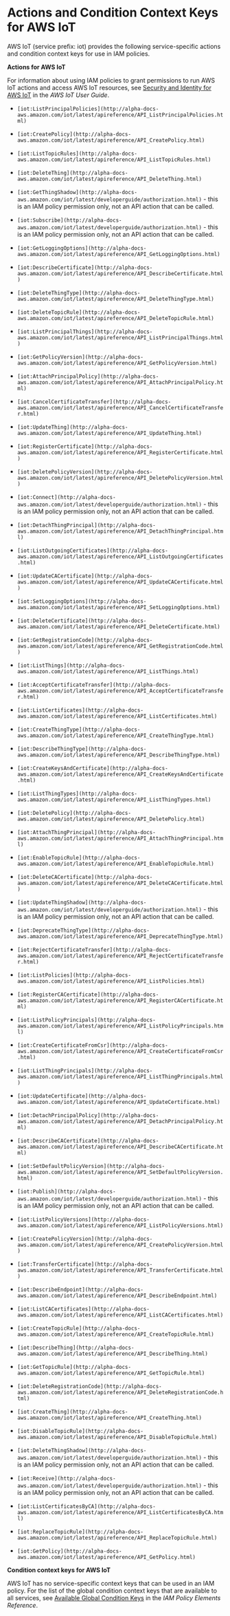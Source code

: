 # Actions and Condition Context Keys for AWS IoT<a name="list_iot"></a>

AWS IoT \(service prefix: iot\) provides the following service\-specific actions and condition context keys for use in IAM policies\.

**Actions for AWS IoT**

For information about using IAM policies to grant permissions to run AWS IoT actions and access AWS IoT resources, see [Security and Identity for AWS IoT](http://alpha-docs-aws.amazon.com/iot/latest/developerguide/iot-security-identity.html) in the *AWS IoT User Guide*\.

+ `[iot:ListPrincipalPolicies](http://alpha-docs-aws.amazon.com/iot/latest/apireference/API_ListPrincipalPolicies.html)`

+ `[iot:CreatePolicy](http://alpha-docs-aws.amazon.com/iot/latest/apireference/API_CreatePolicy.html)`

+ `[iot:ListTopicRules](http://alpha-docs-aws.amazon.com/iot/latest/apireference/API_ListTopicRules.html)`

+ `[iot:DeleteThing](http://alpha-docs-aws.amazon.com/iot/latest/apireference/API_DeleteThing.html)`

+ `[iot:GetThingShadow](http://alpha-docs-aws.amazon.com/iot/latest/developerguide/authorization.html)` \- this is an IAM policy permission only, not an API action that can be called\.

+ `[iot:Subscribe](http://alpha-docs-aws.amazon.com/iot/latest/developerguide/authorization.html)` \- this is an IAM policy permission only, not an API action that can be called\.

+ `[iot:GetLoggingOptions](http://alpha-docs-aws.amazon.com/iot/latest/apireference/API_GetLoggingOptions.html)`

+ `[iot:DescribeCertificate](http://alpha-docs-aws.amazon.com/iot/latest/apireference/API_DescribeCertificate.html)`

+ `[iot:DeleteThingType](http://alpha-docs-aws.amazon.com/iot/latest/apireference/API_DeleteThingType.html)`

+ `[iot:DeleteTopicRule](http://alpha-docs-aws.amazon.com/iot/latest/apireference/API_DeleteTopicRule.html)`

+ `[iot:ListPrincipalThings](http://alpha-docs-aws.amazon.com/iot/latest/apireference/API_ListPrincipalThings.html)`

+ `[iot:GetPolicyVersion](http://alpha-docs-aws.amazon.com/iot/latest/apireference/API_GetPolicyVersion.html)`

+ `[iot:AttachPrincipalPolicy](http://alpha-docs-aws.amazon.com/iot/latest/apireference/API_AttachPrincipalPolicy.html)`

+ `[iot:CancelCertificateTransfer](http://alpha-docs-aws.amazon.com/iot/latest/apireference/API_CancelCertificateTransfer.html)`

+ `[iot:UpdateThing](http://alpha-docs-aws.amazon.com/iot/latest/apireference/API_UpdateThing.html)`

+ `[iot:RegisterCertificate](http://alpha-docs-aws.amazon.com/iot/latest/apireference/API_RegisterCertificate.html)`

+ `[iot:DeletePolicyVersion](http://alpha-docs-aws.amazon.com/iot/latest/apireference/API_DeletePolicyVersion.html)`

+ `[iot:Connect](http://alpha-docs-aws.amazon.com/iot/latest/developerguide/authorization.html)` \- this is an IAM policy permission only, not an API action that can be called\.

+ `[iot:DetachThingPrincipal](http://alpha-docs-aws.amazon.com/iot/latest/apireference/API_DetachThingPrincipal.html)`

+ `[iot:ListOutgoingCertificates](http://alpha-docs-aws.amazon.com/iot/latest/apireference/API_ListOutgoingCertificates.html)`

+ `[iot:UpdateCACertificate](http://alpha-docs-aws.amazon.com/iot/latest/apireference/API_UpdateCACertificate.html)`

+ `[iot:SetLoggingOptions](http://alpha-docs-aws.amazon.com/iot/latest/apireference/API_SetLoggingOptions.html)`

+ `[iot:DeleteCertificate](http://alpha-docs-aws.amazon.com/iot/latest/apireference/API_DeleteCertificate.html)`

+ `[iot:GetRegistrationCode](http://alpha-docs-aws.amazon.com/iot/latest/apireference/API_GetRegistrationCode.html)`

+ `[iot:ListThings](http://alpha-docs-aws.amazon.com/iot/latest/apireference/API_ListThings.html)`

+ `[iot:AcceptCertificateTransfer](http://alpha-docs-aws.amazon.com/iot/latest/apireference/API_AcceptCertificateTransfer.html)`

+ `[iot:ListCertificates](http://alpha-docs-aws.amazon.com/iot/latest/apireference/API_ListCertificates.html)`

+ `[iot:CreateThingType](http://alpha-docs-aws.amazon.com/iot/latest/apireference/API_CreateThingType.html)`

+ `[iot:DescribeThingType](http://alpha-docs-aws.amazon.com/iot/latest/apireference/API_DescribeThingType.html)`

+ `[iot:CreateKeysAndCertificate](http://alpha-docs-aws.amazon.com/iot/latest/apireference/API_CreateKeysAndCertificate.html)`

+ `[iot:ListThingTypes](http://alpha-docs-aws.amazon.com/iot/latest/apireference/API_ListThingTypes.html)`

+ `[iot:DeletePolicy](http://alpha-docs-aws.amazon.com/iot/latest/apireference/API_DeletePolicy.html)`

+ `[iot:AttachThingPrincipal](http://alpha-docs-aws.amazon.com/iot/latest/apireference/API_AttachThingPrincipal.html)`

+ `[iot:EnableTopicRule](http://alpha-docs-aws.amazon.com/iot/latest/apireference/API_EnableTopicRule.html)`

+ `[iot:DeleteCACertificate](http://alpha-docs-aws.amazon.com/iot/latest/apireference/API_DeleteCACertificate.html)`

+ `[iot:UpdateThingShadow](http://alpha-docs-aws.amazon.com/iot/latest/developerguide/authorization.html)` \- this is an IAM policy permission only, not an API action that can be called\.

+ `[iot:DeprecateThingType](http://alpha-docs-aws.amazon.com/iot/latest/apireference/API_DeprecateThingType.html)`

+ `[iot:RejectCertificateTransfer](http://alpha-docs-aws.amazon.com/iot/latest/apireference/API_RejectCertificateTransfer.html)`

+ `[iot:ListPolicies](http://alpha-docs-aws.amazon.com/iot/latest/apireference/API_ListPolicies.html)`

+ `[iot:RegisterCACertificate](http://alpha-docs-aws.amazon.com/iot/latest/apireference/API_RegisterCACertificate.html)`

+ `[iot:ListPolicyPrincipals](http://alpha-docs-aws.amazon.com/iot/latest/apireference/API_ListPolicyPrincipals.html)`

+ `[iot:CreateCertificateFromCsr](http://alpha-docs-aws.amazon.com/iot/latest/apireference/API_CreateCertificateFromCsr.html)`

+ `[iot:ListThingPrincipals](http://alpha-docs-aws.amazon.com/iot/latest/apireference/API_ListThingPrincipals.html)`

+ `[iot:UpdateCertificate](http://alpha-docs-aws.amazon.com/iot/latest/apireference/API_UpdateCertificate.html)`

+ `[iot:DetachPrincipalPolicy](http://alpha-docs-aws.amazon.com/iot/latest/apireference/API_DetachPrincipalPolicy.html)`

+ `[iot:DescribeCACertificate](http://alpha-docs-aws.amazon.com/iot/latest/apireference/API_DescribeCACertificate.html)`

+ `[iot:SetDefaultPolicyVersion](http://alpha-docs-aws.amazon.com/iot/latest/apireference/API_SetDefaultPolicyVersion.html)`

+ `[iot:Publish](http://alpha-docs-aws.amazon.com/iot/latest/developerguide/authorization.html)` \- this is an IAM policy permission only, not an API action that can be called\.

+ `[iot:ListPolicyVersions](http://alpha-docs-aws.amazon.com/iot/latest/apireference/API_ListPolicyVersions.html)`

+ `[iot:CreatePolicyVersion](http://alpha-docs-aws.amazon.com/iot/latest/apireference/API_CreatePolicyVersion.html)`

+ `[iot:TransferCertificate](http://alpha-docs-aws.amazon.com/iot/latest/apireference/API_TransferCertificate.html)`

+ `[iot:DescribeEndpoint](http://alpha-docs-aws.amazon.com/iot/latest/apireference/API_DescribeEndpoint.html)`

+ `[iot:ListCACertificates](http://alpha-docs-aws.amazon.com/iot/latest/apireference/API_ListCACertificates.html)`

+ `[iot:CreateTopicRule](http://alpha-docs-aws.amazon.com/iot/latest/apireference/API_CreateTopicRule.html)`

+ `[iot:DescribeThing](http://alpha-docs-aws.amazon.com/iot/latest/apireference/API_DescribeThing.html)`

+ `[iot:GetTopicRule](http://alpha-docs-aws.amazon.com/iot/latest/apireference/API_GetTopicRule.html)`

+ `[iot:DeleteRegistrationCode](http://alpha-docs-aws.amazon.com/iot/latest/apireference/API_DeleteRegistrationCode.html)`

+ `[iot:CreateThing](http://alpha-docs-aws.amazon.com/iot/latest/apireference/API_CreateThing.html)`

+ `[iot:DisableTopicRule](http://alpha-docs-aws.amazon.com/iot/latest/apireference/API_DisableTopicRule.html)`

+ `[iot:DeleteThingShadow](http://alpha-docs-aws.amazon.com/iot/latest/developerguide/authorization.html)` \- this is an IAM policy permission only, not an API action that can be called\.

+ `[iot:Receive](http://alpha-docs-aws.amazon.com/iot/latest/developerguide/authorization.html)` \- this is an IAM policy permission only, not an API action that can be called\.

+ `[iot:ListCertificatesByCA](http://alpha-docs-aws.amazon.com/iot/latest/apireference/API_ListCertificatesByCA.html)`

+ `[iot:ReplaceTopicRule](http://alpha-docs-aws.amazon.com/iot/latest/apireference/API_ReplaceTopicRule.html)`

+ `[iot:GetPolicy](http://alpha-docs-aws.amazon.com/iot/latest/apireference/API_GetPolicy.html)`

**Condition context keys for AWS IoT**

AWS IoT has no service\-specific context keys that can be used in an IAM policy\. For the list of the global condition context keys that are available to all services, see [Available Global Condition Keys](reference_policies_condition-keys.md#AvailableKeys) in the *IAM Policy Elements Reference*\.